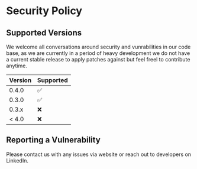 # Security Policy

## Supported Versions

We welcome all conversations around security and vunrabilities in our code base, as we are currently in a period of heavy development we do not have a current stable release to apply patches against but feel freel to contribute anytime.

| Version | Supported          |
| ------- | ------------------ |
| 0.4.0   | :white_check_mark: |
| 0.3.0   | :white_check_mark: |
| 0.3.x   | :x:                |
| < 4.0   | :x:                |

## Reporting a Vulnerability

Please contact us with any issues via website or reach out to developers on LinkedIn.
